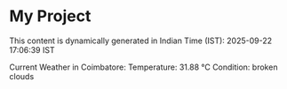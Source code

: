 # My Project

This content is dynamically generated in Indian Time (IST): 2025-09-22 17:06:39 IST


Current Weather in Coimbatore:
Temperature: 31.88 °C
Condition: broken clouds

